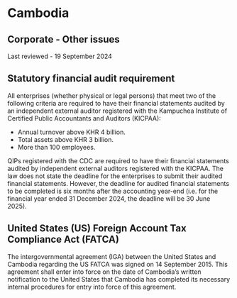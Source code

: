 # Cambodia
## Corporate - Other issues
Last reviewed - 19 September 2024
## Statutory financial audit requirement
All enterprises (whether physical or legal persons) that meet two of the following criteria are required to have their financial statements audited by an independent external auditor registered with the Kampuchea Institute of Certified Public Accountants and Auditors (KICPAA):
  * Annual turnover above KHR 4 billion.
  * Total assets above KHR 3 billion.
  * More than 100 employees.


QIPs registered with the CDC are required to have their financial statements audited by independent external auditors registered with the KICPAA.
The law does not state the deadline for the enterprises to submit their audited financial statements. However, the deadline for audited financial statements to be completed is six months after the accounting year-end (i.e. for the financial year ended 31 December 2024, the deadline will be 30 June 2025).
## United States (US) Foreign Account Tax Compliance Act (FATCA)
The intergovernmental agreement (IGA) between the United States and Cambodia regarding the US FATCA was signed on 14 September 2015. This agreement shall enter into force on the date of Cambodia’s written notification to the United States that Cambodia has completed its necessary internal procedures for entry into force of this agreement.
